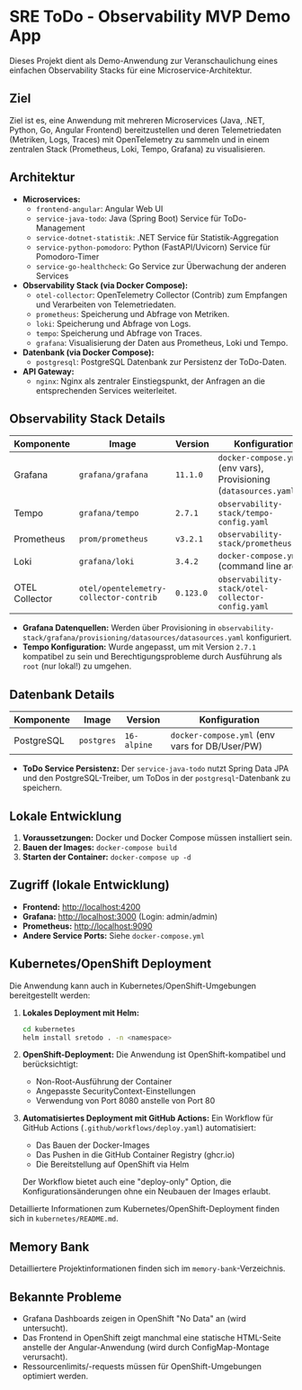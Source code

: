 # SRE ToDo - Observability MVP Demo App

Dieses Projekt dient als Demo-Anwendung zur Veranschaulichung eines einfachen Observability Stacks für eine Microservice-Architektur.

## Ziel

Ziel ist es, eine Anwendung mit mehreren Microservices (Java, .NET, Python, Go, Angular Frontend) bereitzustellen und deren Telemetriedaten (Metriken, Logs, Traces) mit OpenTelemetry zu sammeln und in einem zentralen Stack (Prometheus, Loki, Tempo, Grafana) zu visualisieren.

## Architektur

- **Microservices:**
  - `frontend-angular`: Angular Web UI
  - `service-java-todo`: Java (Spring Boot) Service für ToDo-Management
  - `service-dotnet-statistik`: .NET Service für Statistik-Aggregation
  - `service-python-pomodoro`: Python (FastAPI/Uvicorn) Service für Pomodoro-Timer
  - `service-go-healthcheck`: Go Service zur Überwachung der anderen Services
- **Observability Stack (via Docker Compose):**
  - `otel-collector`: OpenTelemetry Collector (Contrib) zum Empfangen und Verarbeiten von Telemetriedaten.
  - `prometheus`: Speicherung und Abfrage von Metriken.
  - `loki`: Speicherung und Abfrage von Logs.
  - `tempo`: Speicherung und Abfrage von Traces.
  - `grafana`: Visualisierung der Daten aus Prometheus, Loki und Tempo.
- **Datenbank (via Docker Compose):**
  - `postgresql`: PostgreSQL Datenbank zur Persistenz der ToDo-Daten.
- **API Gateway:**
  - `nginx`: Nginx als zentraler Einstiegspunkt, der Anfragen an die entsprechenden Services weiterleitet.

## Observability Stack Details

| Komponente       | Image                                          | Version | Konfiguration                                               |
| ---------------- | ---------------------------------------------- | ------- | ----------------------------------------------------------- |
| Grafana          | `grafana/grafana`                              | `11.1.0`  | `docker-compose.yml` (env vars), Provisioning (`datasources.yaml`) |
| Tempo            | `grafana/tempo`                              | `2.7.1`   | `observability-stack/tempo-config.yaml`                     |
| Prometheus       | `prom/prometheus`                            | `v3.2.1`  | `observability-stack/prometheus.yml`                        |
| Loki             | `grafana/loki`                               | `3.4.2`   | `docker-compose.yml` (command line args)                    |
| OTEL Collector   | `otel/opentelemetry-collector-contrib`         | `0.123.0` | `observability-stack/otel-collector-config.yaml`            |

- **Grafana Datenquellen:** Werden über Provisioning in `observability-stack/grafana/provisioning/datasources/datasources.yaml` konfiguriert.
- **Tempo Konfiguration:** Wurde angepasst, um mit Version `2.7.1` kompatibel zu sein und Berechtigungsprobleme durch Ausführung als `root` (nur lokal!) zu umgehen.

## Datenbank Details

| Komponente   | Image             | Version      | Konfiguration                                   |
| ------------ | ----------------- | ------------ | ----------------------------------------------- |
| PostgreSQL   | `postgres`        | `16-alpine`  | `docker-compose.yml` (env vars for DB/User/PW)  |

- **ToDo Service Persistenz:** Der `service-java-todo` nutzt Spring Data JPA und den PostgreSQL-Treiber, um ToDos in der `postgresql`-Datenbank zu speichern.

## Lokale Entwicklung

1. **Voraussetzungen:** Docker und Docker Compose müssen installiert sein.
2. **Bauen der Images:** `docker-compose build`
3. **Starten der Container:** `docker-compose up -d`

## Zugriff (lokale Entwicklung)

- **Frontend:** [http://localhost:4200](http://localhost:4200)
- **Grafana:** [http://localhost:3000](http://localhost:3000) (Login: admin/admin)
- **Prometheus:** [http://localhost:9090](http://localhost:9090)
- **Andere Service Ports:** Siehe `docker-compose.yml`

## Kubernetes/OpenShift Deployment

Die Anwendung kann auch in Kubernetes/OpenShift-Umgebungen bereitgestellt werden:

1. **Lokales Deployment mit Helm:**
   ```bash
   cd kubernetes
   helm install sretodo . -n <namespace>
   ```

2. **OpenShift-Deployment:**
   Die Anwendung ist OpenShift-kompatibel und berücksichtigt:
   - Non-Root-Ausführung der Container
   - Angepasste SecurityContext-Einstellungen
   - Verwendung von Port 8080 anstelle von Port 80

3. **Automatisiertes Deployment mit GitHub Actions:**
   Ein Workflow für GitHub Actions (`.github/workflows/deploy.yaml`) automatisiert:
   - Das Bauen der Docker-Images
   - Das Pushen in die GitHub Container Registry (ghcr.io)
   - Die Bereitstellung auf OpenShift via Helm

   Der Workflow bietet auch eine "deploy-only" Option, die Konfigurationsänderungen ohne ein Neubauen der Images erlaubt.

Detaillierte Informationen zum Kubernetes/OpenShift-Deployment finden sich in `kubernetes/README.md`.

## Memory Bank

Detailliertere Projektinformationen finden sich im `memory-bank`-Verzeichnis.

## Bekannte Probleme

- Grafana Dashboards zeigen in OpenShift "No Data" an (wird untersucht).
- Das Frontend in OpenShift zeigt manchmal eine statische HTML-Seite anstelle der Angular-Anwendung (wird durch ConfigMap-Montage verursacht).
- Ressourcenlimits/-requests müssen für OpenShift-Umgebungen optimiert werden.